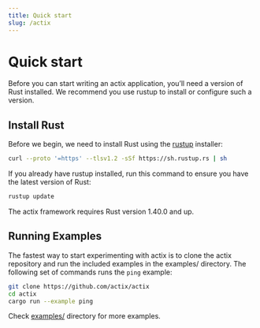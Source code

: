 ```yaml
---
title: Quick start
slug: /actix
---
```


# Quick start

Before you can start writing an actix application, you’ll need a version of Rust installed. We recommend you use rustup to install or configure such a version.

## Install Rust

Before we begin, we need to install Rust using the [rustup](https://rustup.rs/) installer:

```bash
curl --proto '=https' --tlsv1.2 -sSf https://sh.rustup.rs | sh
```

If you already have rustup installed, run this command to ensure you have the latest version of Rust:

```bash
rustup update
```

The actix framework requires Rust version 1.40.0 and up.

## Running Examples

The fastest way to start experimenting with actix is to clone the actix repository and run the included examples in the examples/ directory. The following set of commands runs the `ping` example:

```bash
git clone https://github.com/actix/actix
cd actix
cargo run --example ping
```

Check [examples/](https://github.com/actix/actix/tree/master/actix/examples) directory for more examples.
